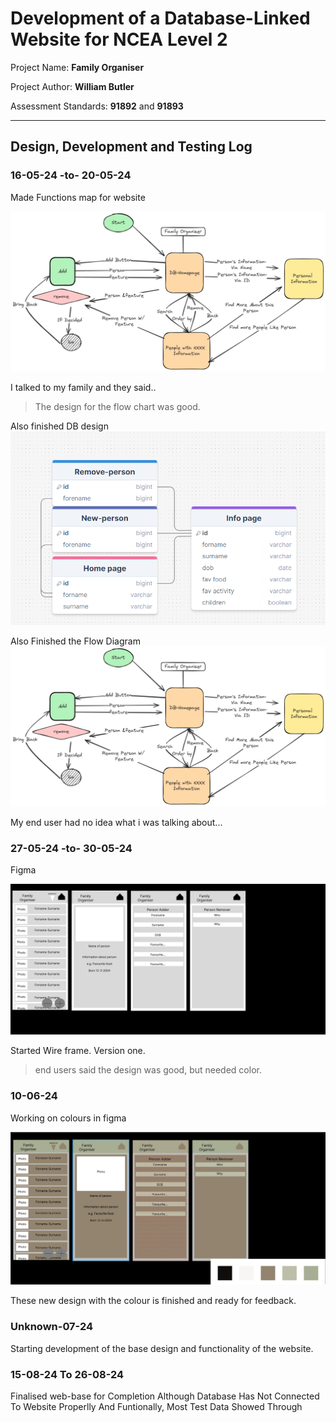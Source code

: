 # Development of a Database-Linked Website for NCEA Level 2

Project Name: **Family Organiser**

Project Author: **William Butler**

Assessment Standards: **91892** and **91893**


-------------------------------------------------

## Design, Development and Testing Log

### 16-05-24 -to- 20-05-24

Made Functions map for website

![Alt text](images/Untitled-2024-05-16-1429.png)

I talked to my family and they said..

>The design for the flow chart was good.

Also finished DB design
![Alt text](images/MYSQLV1.png)

Also Finished the Flow Diagram 
![Alt text](images/Untitled-2024-05-16-1429.png)

My end user had no idea what i was talking about...
### 27-05-24 -to- 30-05-24

Figma

![Alt text](images/image-1.png)

Started Wire frame. Version one.

> end users said the design was good, but needed color.
### 10-06-24

Working on colours in figma

![Alt text](<images/Figma-colour V1.png>)

These new design with the colour is finished and ready for feedback.

### Unknown-07-24

Starting development of the base design and functionality of the website.

### 15-08-24 To 26-08-24

Finalised web-base for Completion
Although Database Has Not Connected To Website Properlly And Funtionally, Most Test Data Showed Through

